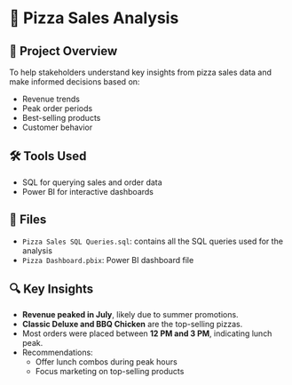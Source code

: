 # 🍕 Pizza Sales Analysis

## 📌 Project Overview
To help stakeholders understand key insights from pizza sales data and make informed decisions based on:
- Revenue trends
- Peak order periods
- Best-selling products
- Customer behavior

## 🛠 Tools Used
- SQL for querying sales and order data
- Power BI for interactive dashboards

## 📂 Files
- `Pizza Sales SQL Queries.sql`: contains all the SQL queries used for the analysis
- `Pizza Dashboard.pbix`: Power BI dashboard file

## 🔍 Key Insights
- **Revenue peaked in July**, likely due to summer promotions.
- **Classic Deluxe and BBQ Chicken** are the top-selling pizzas.
- Most orders were placed between **12 PM and 3 PM**, indicating lunch peak.
- Recommendations:
  - Offer lunch combos during peak hours
  - Focus marketing on top-selling products
